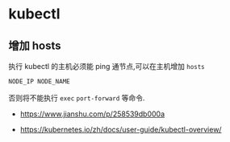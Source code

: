 # kubectl

## 增加 hosts

执行 kubectl 的主机必须能 ping 通节点,可以在主机增加 `hosts`

```bash
NODE_IP NODE_NAME
```

否则将不能执行 `exec` `port-forward` 等命令.

* https://www.jianshu.com/p/258539db000a

* https://kubernetes.io/zh/docs/user-guide/kubectl-overview/
